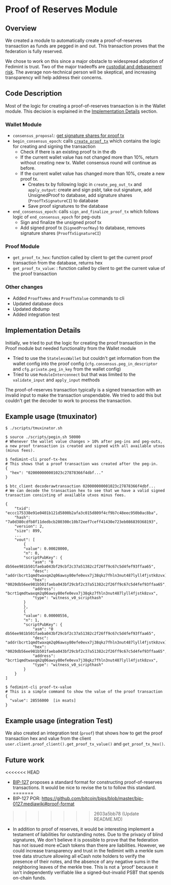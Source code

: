 # Proof of Reserves Module

## Overview
We created a module to automatically create a proof-of-reserves transaction as funds are pegged in and out. This transaction proves that the federation is fully reserved.

We chose to work on this since a major obstacle to widespread adoption of Fedimint is trust. Two of the major tradeoffs are [custodial and debasement risk](https://fedimint.org/docs/TradeOffs/Trust-Trade-Offs). The average non-technical person will be skeptical, and increasing transparency will help address their concerns.

## Code Description
Most of the logic for creating a proof-of-reserves transaction is in the Wallet module. This decision is explained in the [Implementation Details](#implementation-details) section.

### Wallet Module
* `consensus_proposal`: [get signature shares for proof tx](https://github.com/wilfredallyn/fedimint/blob/module/modules/fedimint-wallet/src/lib.rs#L458)
* `begin_consensus_epoch`: calls [`create_proof_tx`](https://github.com/wilfredallyn/fedimint/blob/15324ba9ab28a6b3bb90deae188bd900ad97980f/modules/fedimint-wallet/src/lib.rs#L1248) which contains the logic for creating and signing the transaction
    * Check if there is an existing proof tx in the db
    * If the current wallet value has not changed more than 10%, return without creating new tx. Wallet consensus round will continue as before.
    * If the current wallet value has changed more than 10%, create a new proof tx.
        * Creates tx by following logic in `create_peg_out_tx` and `apply_output`: create and sign psbt, take out signature, add UnsignedProof to database, add signature shares (`ProofTxSignatureCI`) to database
        * Save proof signatures to the database
* `end_consensus_epoch`: calls `sign_and_finalize_proof_tx` which follows logic of `end_consensus_epoch` for peg-outs
    * Sign and finalize the unsigned proof tx
    * Add signed proof tx (`SignedProofKey`) to database, removes signature shares (`ProofTxSignatureCI`)

### Proof Module
* `get_proof_tx_hex`: function called by client to get the current proof transaction from the database, returns hex
* `get_proof_tx_value`: : function called by client to get the current value of the proof transaction

### Other changes
* Added `ProofTxHex` and `ProofTxValue` commands to cli
* Updated database docs
* Updated dbdump
* Added integration test


## Implementation Details
Initially, we tried to put the logic for creating the proof transaction in the Proof module but needed functionality from the Wallet module
* Tried to use the `StatelessWallet` but couldn't get information from the wallet config into the proof config (`cfg.consensus.peg_in_descriptor` and `cfg.private.peg_in_key` from the wallet config)
* Tried to use `ModuleInterconnect` but that was limited to the `validate_input` and `apply_input` methods

The proof-of-reserves transaction typically is a signed transaction with an invalid input to make the transaction unspendable. We tried to add this but couldn't get the decoder to work to process the transaction.

## Example usage (tmuxinator)
```
$ ./scripts/tmuxinator.sh

$ source ./scripts/pegin.sh 50000
# Whenever the wallet value changes > 10% after peg-ins and peg-outs, a new proof transaction is created and signed with all available utxos (minus fees).

$ fedimint-cli proof-tx-hex
# This shows that a proof transaction was created after the peg-in.
{
  "hex": "020000000001023c27878366f4dbf..."
}

$ btc_client decoderawtransaction 020000000001023c27878366f4dbf...
# We can decode the transaction hex to see that we have a valid signed transaction consisting of available utxos minus fees.

{
    "txid": "eccc175338e91e0401b121d5800b2afa3c015d809f4cf9b7c48eec950b0ac8ba",
    "hash": "7a0d380cdfb8f11dedbcb280300c10b72eef7ceff41430e723eb086839368193",
    "version": 2,
    "size": 899,
    ...
    "vout": [
        {
        "value": 0.00028000,
        "n": 0,
        "scriptPubKey": {
            "asm": "0 db56ee981b501faeba043bf29cbf2c37a51382c2f26ff9c67c5d4fef93ffaa65",
            "desc": "addr(bcrt1qmdtwaxqm2q06awsy80efe0evx7j38qkz7fhln3nut487lyll4fjstk8zvx)#f2ce4vmc",
            "hex": "0020db56ee981b501faeba043bf29cbf2c37a51382c2f26ff9c67c5d4fef93ffaa65",
            "address": "bcrt1qmdtwaxqm2q06awsy80efe0evx7j38qkz7fhln3nut487lyll4fjstk8zvx",
            "type": "witness_v0_scripthash"
        }
        },
        {
        "value": 0.00000556,
        "n": 1,
        "scriptPubKey": {
            "asm": "0 db56ee981b501faeba043bf29cbf2c37a51382c2f26ff9c67c5d4fef93ffaa65",
            "desc": "addr(bcrt1qmdtwaxqm2q06awsy80efe0evx7j38qkz7fhln3nut487lyll4fjstk8zvx)#f2ce4vmc",
            "hex": "0020db56ee981b501faeba043bf29cbf2c37a51382c2f26ff9c67c5d4fef93ffaa65",
            "address": "bcrt1qmdtwaxqm2q06awsy80efe0evx7j38qkz7fhln3nut487lyll4fjstk8zvx",
            "type": "witness_v0_scripthash"
        }
    }
]

$ fedimint-cli proof-tx-value
# This is a simple command to show the value of the proof transaction
{
  "value": 28556000  [in msats]
}
```

## Example usage (integration Test)
We also created an integration test (`proof`) that shows how to get the proof transaction hex and value from the client
`user.client.proof_client().get_proof_tx_value()` and `get_proof_tx_hex()`.


## Future work
<<<<<<< HEAD
* [BIP-127](https://github.com/bitcoin/bips/blob/master/bip-0127.mediawiki#proof-format) proposes a standard format for constructing proof-of-reserves transactions. It would be nice to revise the tx to follow this standard.
=======
* BIP-127 POR: https://github.com/bitcoin/bips/blob/master/bip-0127.mediawiki#proof-format
>>>>>>> 2603a5bb78 (Update README.MD)
* In addition to proof of reserves, it would be interesting implement a testament of liabilities for outstanding notes. Due to the privacy of blind signatures, We don't believe it is possible to prove that the federation has not issued more eCash tokens than there are liabilities. However, we could increase transparency and trust in the fedimint with a merkle sum tree data structure allowing all eCash note holders to verify the presence of their notes, and the absence of any negative sums in the neighboring leaves of the merkle tree. This is not a 'proof' because it isn't independently verifiable like a signed-but-invalid PSBT that spends on-chain funds.

